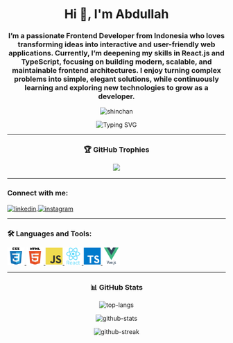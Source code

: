 <h1 align="center">Hi 👋, I'm Abdullah</h1>
<h3 align="center">
I’m a passionate Frontend Developer from Indonesia who loves transforming ideas into interactive and user-friendly web applications. 
Currently, I’m deepening my skills in <b>React.js</b> and <b>TypeScript</b>, focusing on building modern, scalable, and maintainable frontend architectures. 
I enjoy turning complex problems into simple, elegant solutions, while continuously learning and exploring new technologies to grow as a developer.
</h3>

<!-- Animasi Shinchan -->
<p align="center">
  <img src="https://media.tenor.com/9mEq7P2uWlAAAAAi/shinchan-dance.gif" alt="shinchan" width="200" />
</p>

<!-- Typing Animation -->
<p align="center">
  <img src="https://readme-typing-svg.herokuapp.com?font=Fira+Code&size=22&pause=1000&color=F70081&center=true&vCenter=true&width=500&lines=Frontend+Developer;React.js+%26+TypeScript+Enthusiast;Always+Learning+New+Things" alt="Typing SVG" />
</p>

---

<h3 align="center">🏆 GitHub Trophies</h3>
<p align="center">
  <img src="https://github-profile-trophy.vercel.app/?username=abdullaharifi&theme=radical&no-frame=false&no-bg=true&margin-w=15&margin-h=15&row=2&column=4" />
</p>

---

<h3 align="left">Connect with me:</h3>
<p align="left">
<a href="https://linkedin.com/in/aalarifial" target="blank">
  <img align="center" src="https://raw.githubusercontent.com/rahuldkjain/github-profile-readme-generator/master/src/images/icons/Social/linked-in-alt.svg" alt="linkedin" height="30" width="40" />
</a>
<a href="https://instagram.com/aalarifi32" target="blank">
  <img align="center" src="https://raw.githubusercontent.com/rahuldkjain/github-profile-readme-generator/master/src/images/icons/Social/instagram.svg" alt="instagram" height="30" width="40" />
</a>
</p>

---

<h3 align="left">🛠️ Languages and Tools:</h3>
<p align="left"> 
  <a href="https://www.w3schools.com/css/" target="_blank" rel="noreferrer"> 
    <img src="https://raw.githubusercontent.com/devicons/devicon/master/icons/css3/css3-original-wordmark.svg" alt="css3" width="40" height="40"/> 
  </a> 
  <a href="https://www.w3.org/html/" target="_blank" rel="noreferrer"> 
    <img src="https://raw.githubusercontent.com/devicons/devicon/master/icons/html5/html5-original-wordmark.svg" alt="html5" width="40" height="40"/> 
  </a> 
  <a href="https://developer.mozilla.org/en-US/docs/Web/JavaScript" target="_blank" rel="noreferrer"> 
    <img src="https://raw.githubusercontent.com/devicons/devicon/master/icons/javascript/javascript-original.svg" alt="javascript" width="40" height="40"/> 
  </a> 
  <a href="https://reactjs.org/" target="_blank" rel="noreferrer"> 
    <img src="https://raw.githubusercontent.com/devicons/devicon/master/icons/react/react-original-wordmark.svg" alt="react" width="40" height="40"/> 
  </a> 
  <a href="https://www.typescriptlang.org/" target="_blank" rel="noreferrer"> 
    <img src="https://raw.githubusercontent.com/devicons/devicon/master/icons/typescript/typescript-original.svg" alt="typescript" width="40" height="40"/> 
  </a> 
  <a href="https://vuejs.org/" target="_blank" rel="noreferrer"> 
    <img src="https://raw.githubusercontent.com/devicons/devicon/master/icons/vuejs/vuejs-original-wordmark.svg" alt="vuejs" width="40" height="40"/> 
  </a> 
</p>

---

<h3 align="center">📊 GitHub Stats</h3>
<p align="center">
  <img src="https://github-readme-stats.vercel.app/api/top-langs?username=abdullaharifi&show_icons=true&locale=en&layout=compact&theme=radical" alt="top-langs" />
</p>

<p align="center">
  <img src="https://github-readme-stats.vercel.app/api?username=abdullaharifi&show_icons=true&locale=en&theme=radical" alt="github-stats" />
</p>

<p align="center">
  <img src="https://github-readme-streak-stats.herokuapp.com/?user=abdullaharifi&theme=radical" alt="github-streak" />
</p>
